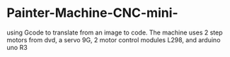 # Painter-Machine-CNC-mini-
using Gcode to translate from an image to code. The machine uses 2 step motors from dvd, a servo 9G, 2 motor control modules L298, and arduino uno R3
